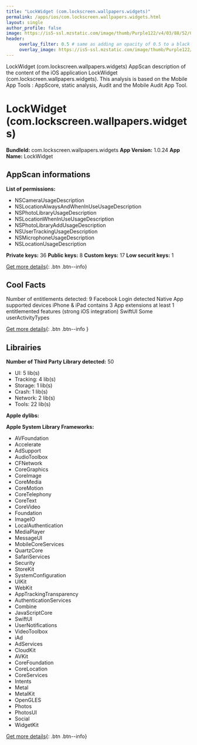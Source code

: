 ```yaml
---
title: "LockWidget (com.lockscreen.wallpapers.widgets)"
permalink: /apps/ios/com.lockscreen.wallpapers.widgets.html
layout: single
author_profile: false
image: https://is5-ssl.mzstatic.com/image/thumb/Purple122/v4/03/88/52/038852a8-fcc0-20a0-352e-ff9611433e87/AppIcon_20-1x_U007emarketing-0-10-0-85-220.png/512x512bb.jpg
header: 
     overlay_filter: 0.5 # same as adding an opacity of 0.5 to a black background
     overlay_image: https://is5-ssl.mzstatic.com/image/thumb/Purple122/v4/03/88/52/038852a8-fcc0-20a0-352e-ff9611433e87/AppIcon_20-1x_U007emarketing-0-10-0-85-220.png/512x512bb.jpg
---
```

LockWidget (com.lockscreen.wallpapers.widgets) AppScan description of the content of the iOS application LockWidget (com.lockscreen.wallpapers.widgets). This analysis is based on the Mobile App Tools : AppScore, static analysis, Audit and the Mobile Audit App Tool.

# LockWidget (com.lockscreen.wallpapers.widgets)

**BundleId:** com.lockscreen.wallpapers.widgets
**App Version:** 1.0.24
**App Name:** LockWidget


## AppScan informations 

**List of permissions:** 
- NSCameraUsageDescription
- NSLocationAlwaysAndWhenInUseUsageDescription
- NSPhotoLibraryUsageDescription
- NSLocationWhenInUseUsageDescription
- NSPhotoLibraryAddUsageDescription
- NSUserTrackingUsageDescription
- NSMicrophoneUsageDescription
- NSLocationUsageDescription
  
  
**Private keys:** 36
**Public keys:** 8
**Custom keys:** 17
**Low securit keys:** 1
  
[Get more details](/pricing.html){: .btn .btn--info}

## Cool Facts

Number of entitlements detected: 9
Facebook Login detected
Native App
supported devices iPhone & iPad
contains 3 App extensions
at least 1 entitlemented features (strong iOS integration)
SwiftUI
Some userActivityTypes
  
[Get more details](/pricing.html){: .btn .btn--info }

## Librairies 
**Number of Third Party Library detected:** 50
- UI: 5 lib(s)
- Tracking: 4 lib(s)
- Storage: 1 lib(s)
- Crash: 1 lib(s)
- Network: 2 lib(s)
- Tools: 22 lib(s)


**Apple dylibs:**


**Apple System Library Frameworks:**
- AVFoundation
- Accelerate
- AdSupport
- AudioToolbox
- CFNetwork
- CoreGraphics
- CoreImage
- CoreMedia
- CoreMotion
- CoreTelephony
- CoreText
- CoreVideo
- Foundation
- ImageIO
- LocalAuthentication
- MediaPlayer
- MessageUI
- MobileCoreServices
- QuartzCore
- SafariServices
- Security
- StoreKit
- SystemConfiguration
- UIKit
- WebKit
- AppTrackingTransparency
- AuthenticationServices
- Combine
- JavaScriptCore
- SwiftUI
- UserNotifications
- VideoToolbox
- iAd
- AdServices
- CloudKit
- AVKit
- CoreFoundation
- CoreLocation
- CoreServices
- Intents
- Metal
- MetalKit
- OpenGLES
- Photos
- PhotosUI
- Social
- WidgetKit


  
[Get more details](/pricing.html){: .btn .btn--info}

